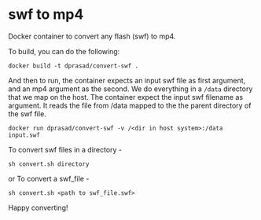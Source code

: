 # swf to mp4

Docker container to convert any flash (swf) to mp4.

To build, you can do the following:

```
docker build -t dprasad/convert-swf .
```



And then to run, the container expects an input swf file as first argument, and
an mp4 argument as the second. We do everything in a `/data` directory that we map on the host.
The container expect the input swf filename as argument. It reads the file from /data mapped to the the parent directory of the swf file.
```
docker run dprasad/convert-swf -v /<dir in host system>:/data input.swf
```

To convert swf files in a directory -
```
sh convert.sh directory
```
or To convert a swf_file -
```
sh convert.sh <path to swf_file.swf>
```

Happy converting!
